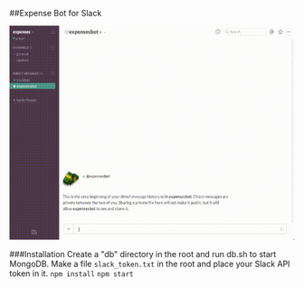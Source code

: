 ##Expense Bot for Slack

![alt text](https://raw.githubusercontent.com/gb1/ExpenseBot/master/demo.gif "demo")

###Installation
Create a "db" directory in the root and run db.sh to start MongoDB.
Make a file `slack_token.txt` in the root and place your Slack API token in it.
`npm install`
`npm start`
